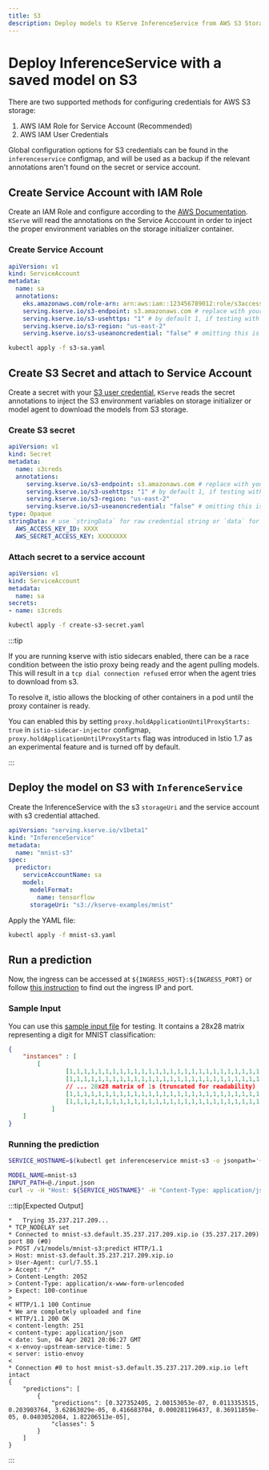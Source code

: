 ```yaml
---
title: S3
description: Deploy models to KServe InferenceService from AWS S3 Storage, with support for IAM roles and user credentials.
---
```


# Deploy InferenceService with a saved model on S3

There are two supported methods for configuring credentials for AWS S3 storage:

1. AWS IAM Role for Service Account (Recommended)
2. AWS IAM User Credentials

Global configuration options for S3 credentials can be found in the `inferenceservice` configmap, and will be used as a backup if the relevant annotations aren't found on the secret or service account.

## Create Service Account with IAM Role

Create an IAM Role and configure according to the [AWS Documentation](https://docs.aws.amazon.com/eks/latest/userguide/iam-roles-for-service-accounts.html). `KServe` will read the annotations on the Service Acccount in order to inject the proper environment variables on the storage initializer container.

### Create Service Account

```yaml
apiVersion: v1
kind: ServiceAccount
metadata:
  name: sa
  annotations:
    eks.amazonaws.com/role-arn: arn:aws:iam::123456789012:role/s3access # replace with your IAM role ARN
    serving.kserve.io/s3-endpoint: s3.amazonaws.com # replace with your s3 endpoint e.g minio-service.kubeflow:9000
    serving.kserve.io/s3-usehttps: "1" # by default 1, if testing with minio you can set to 0
    serving.kserve.io/s3-region: "us-east-2"
    serving.kserve.io/s3-useanoncredential: "false" # omitting this is the same as false, if true will ignore provided credential and use anonymous credentials
```

```bash
kubectl apply -f s3-sa.yaml
```

## Create S3 Secret and attach to Service Account

Create a secret with your [S3 user credential](https://console.aws.amazon.com/iam/home#/users), `KServe` reads the secret annotations to inject the S3 environment variables on storage initializer or model agent to download the models from S3 storage.

### Create S3 secret

```yaml
apiVersion: v1
kind: Secret
metadata:
  name: s3creds
  annotations:
     serving.kserve.io/s3-endpoint: s3.amazonaws.com # replace with your s3 endpoint e.g minio-service.kubeflow:9000
     serving.kserve.io/s3-usehttps: "1" # by default 1, if testing with minio you can set to 0
     serving.kserve.io/s3-region: "us-east-2"
     serving.kserve.io/s3-useanoncredential: "false" # omitting this is the same as false, if true will ignore provided credential and use anonymous credentials
type: Opaque
stringData: # use `stringData` for raw credential string or `data` for base64 encoded string
  AWS_ACCESS_KEY_ID: XXXX
  AWS_SECRET_ACCESS_KEY: XXXXXXXX
```

### Attach secret to a service account

```yaml
apiVersion: v1
kind: ServiceAccount
metadata:
  name: sa
secrets:
- name: s3creds
```

```bash
kubectl apply -f create-s3-secret.yaml
```

:::tip

If you are running kserve with istio sidecars enabled, there can be a race condition between the istio proxy being ready and the agent pulling models. This will result in a `tcp dial connection refused` error when the agent tries to download from s3.

To resolve it, istio allows the blocking of other containers in a pod until the proxy container is ready.

You can enabled this by setting `proxy.holdApplicationUntilProxyStarts: true` in `istio-sidecar-injector` configmap, `proxy.holdApplicationUntilProxyStarts` flag was introduced in Istio 1.7 as an experimental feature and is turned off by default.

:::

## Deploy the model on S3 with `InferenceService`

Create the InferenceService with the s3 `storageUri` and the service account with s3 credential attached.

```yaml
apiVersion: "serving.kserve.io/v1beta1"
kind: "InferenceService"
metadata:
  name: "mnist-s3"
spec:
  predictor:
    serviceAccountName: sa
    model:
      modelFormat:
        name: tensorflow
      storageUri: "s3://kserve-examples/mnist"
```

Apply the YAML file:

```bash
kubectl apply -f mnist-s3.yaml
```

## Run a prediction

Now, the ingress can be accessed at `${INGRESS_HOST}:${INGRESS_PORT}` or follow [this instruction](../../../../getting-started/predictive-first-isvc.md#4-determine-the-ingress-ip-and-ports)
to find out the ingress IP and port.

### Sample Input

You can use this [sample input file](./input.json) for testing. It contains a 28x28 matrix representing a digit for MNIST classification:

```json title="input.json"
{
    "instances" : [
        [
                [1,1,1,1,1,1,1,1,1,1,1,1,1,1,1,1,1,1,1,1,1,1,1,1,1,1,1,1],
                [1,1,1,1,1,1,1,1,1,1,1,1,1,1,1,1,1,1,1,1,1,1,1,1,1,1,1,1],
                // ... 28x28 matrix of 1s (truncated for readability)
                [1,1,1,1,1,1,1,1,1,1,1,1,1,1,1,1,1,1,1,1,1,1,1,1,1,1,1,1],
                [1,1,1,1,1,1,1,1,1,1,1,1,1,1,1,1,1,1,1,1,1,1,1,1,1,1,1,1]
            ]
    ]
}
```

### Running the prediction

```bash
SERVICE_HOSTNAME=$(kubectl get inferenceservice mnist-s3 -o jsonpath='{.status.url}' | cut -d "/" -f 3)

MODEL_NAME=mnist-s3
INPUT_PATH=@./input.json
curl -v -H "Host: ${SERVICE_HOSTNAME}" -H "Content-Type: application/json" http://${INGRESS_HOST}:${INGRESS_PORT}/v1/models/$MODEL_NAME:predict -d $INPUT_PATH
```

:::tip[Expected Output]

```
*   Trying 35.237.217.209...
* TCP_NODELAY set
* Connected to mnist-s3.default.35.237.217.209.xip.io (35.237.217.209) port 80 (#0)
> POST /v1/models/mnist-s3:predict HTTP/1.1
> Host: mnist-s3.default.35.237.217.209.xip.io
> User-Agent: curl/7.55.1
> Accept: */*
> Content-Length: 2052
> Content-Type: application/x-www-form-urlencoded
> Expect: 100-continue
>
< HTTP/1.1 100 Continue
* We are completely uploaded and fine
< HTTP/1.1 200 OK
< content-length: 251
< content-type: application/json
< date: Sun, 04 Apr 2021 20:06:27 GMT
< x-envoy-upstream-service-time: 5
< server: istio-envoy
<
* Connection #0 to host mnist-s3.default.35.237.217.209.xip.io left intact
{
    "predictions": [
        {
            "predictions": [0.327352405, 2.00153053e-07, 0.0113353515, 0.203903764, 3.62863029e-05, 0.416683704, 0.000281196437, 8.36911859e-05, 0.0403052084, 1.82206513e-05],
            "classes": 5
        }
    ]
}
```

:::
